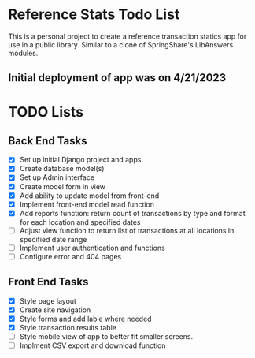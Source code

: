 # Reference Stats Todo List

This is a personal project to create a reference transaction statics app for use in a public library. Similar to a clone of SpringShare's LibAnswers modules.

Initial deployment of app was on 4/21/2023
---
# TODO Lists

## Back End Tasks

- [x] Set up initial Django project and apps
- [x] Create database model(s)
- [x] Set up Admin interface
- [x] Create model form in view
- [x] Add ability to update model from front-end
- [x] Implement front-end model read function
- [x] Add reports function: return count of transactions by type and format for each location and specified dates
- [ ] Adjust view function to return list of transactions at all locations in specified date range
- [ ] Implement user authentication and functions
- [ ] Configure error and 404 pages

## Front End Tasks

- [x] Style page layout
- [x] Create site navigation
- [x] Style forms and add lable where needed
- [x] Style transaction results table
- [ ] Style mobile view of app to better fit smaller screens.
- [ ] Implment CSV export and download function